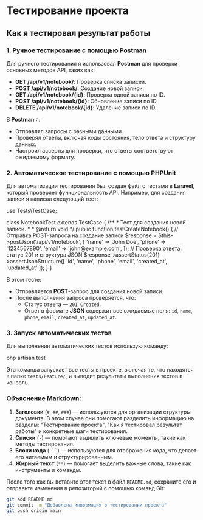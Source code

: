 # Тестирование проекта

## Как я тестировал результат работы

### 1. Ручное тестирование с помощью Postman

Для ручного тестирования я использовал **Postman** для проверки основных методов API, таких как:

- **GET /api/v1/notebook/**: Проверка списка записей.
- **POST /api/v1/notebook/**: Создание новой записи.
- **GET /api/v1/notebook/{id}**: Проверка одной записи по ID.
- **POST /api/v1/notebook/{id}**: Обновление записи по ID.
- **DELETE /api/v1/notebook/{id}**: Удаление записи по ID.

В **Postman** я:
- Отправлял запросы с разными данными.
- Проверял ответы, включая коды состояния, тело ответа и структуру данных.
- Настроил ассерты для проверки, что ответы соответствуют ожидаемому формату.

### 2. Автоматическое тестирование с помощью PHPUnit

Для автоматизации тестирования был создан файл с тестами в **Laravel**, который проверяет функциональность API. Например, для создания записи я написал следующий тест:

use Tests\TestCase;

class NotebookTest extends TestCase
{
    /**
     * Тест для создания новой записи.
     *
     * @return void
     */
    public function testCreateNotebook()
    {
        // Отправка POST-запроса на создание записи
        $response = $this->postJson('/api/v1/notebook', [
            'name' => 'John Doe',
            'phone' => '1234567890',
            'email' => 'john@example.com',
        ]);
        // Проверка ответа: статус 201 и структура JSON
        $response->assertStatus(201)
                 ->assertJsonStructure([
                     'id', 'name', 'phone', 'email', 'created_at', 'updated_at'
                 ]);
    }
}

В этом тесте:
- Отправляется **POST**-запрос для создания новой записи.
- После выполнения запроса проверяется, что:
  - Статус ответа — `201 Created`.
  - Ответ в формате **JSON** содержит все ожидаемые поля: `id`, `name`, `phone`, `email`, `created_at`, `updated_at`.

### 3. Запуск автоматических тестов

Для выполнения автоматических тестов использую команду:

php artisan test

Эта команда запускает все тесты в проекте, включая те, что находятся в папке `tests/Feature/`, и выводит результаты выполнения тестов в консоль.


### Объяснение Markdown:

1. **Заголовки** (`#`, `##`, `###`) — используются для организации структуры документа. В этом случае они помогают разделить информацию на разделы: "Тестирование проекта", "Как я тестировал результат работы" и конкретные шаги тестирования.
2. **Списки** (`-`) — помогают выделить ключевые моменты, такие как методы тестирования.
3. **Блоки кода** (` ``` `) — используются для отображения кода, что делает его читаемым и структурированным.
4. **Жирный текст** (`**`) — помогает выделить важные слова, такие как инструменты и команды.

После того как вы вставите этот текст в файл `README.md`, сохраните его и отправьте изменения в репозиторий с помощью команд Git:

```bash
git add README.md
git commit -m "Добавлена информация о тестировании проекта"
git push origin main

